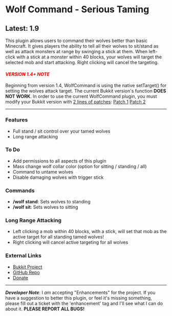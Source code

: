 # Wolf Command - Serious Taming #
## Latest: 1.9 ##

This plugin allows users to command their wolves better than basic Minecraft. It gives players the ability to tell all their wolves to sit/stand as well as attack monsters at range by swinging a stick at them. 
When left-click with a stick at a monster within 40 blocks, your wolves will target the selected mob and start attacking. Right clicking will cancel the targeting.   

#### <font color='red'>  _VERSION 1.4+ NOTE_ </font> ####
Beginning from version 1.4, WolfCommand is using the native setTarget() for setting the wolves attack target. The current Bukkit version's function **DOES NOT WORK**.  In order to use the current WolfCommand plugin, you must modify your Bukkit version with [2 lines of patches](https://github.com/Bukkit/CraftBukkit/pull/1293): [Patch 1](https://github.com/InfernoGames/CraftBukkit/commit/7a49d3d87331e264920b84a39056f1b2b6cdd59e) [Patch 2](https://github.com/InfernoGames/CraftBukkit/commit/a12d2bef2744df4bfeafbe8f9e6b42586c6149fd) 

-----  

### Features ###
- Full stand / sit control over your tamed wolves
- Long range attacking

### To Do ###
- Add permissions to all aspects of this plugin
- Mass change wolf collar color (option for sitting / standing / all)
- Command to untame wolves
- Disable damaging wolves with trigger stick

### Commands ###
- **/wolf stand**: Sets wolves to standing
- **/wolf sit**: Sets wolves to sitting

### Long Range Attacking ###
- Left clicking a mob within 40 blocks, with a stick, will set that mob as the active target for all standing tamed wolves!
- Right clicking will cancel active targeting for all wolves

### External Links ###
- [Bukkit Project](http://dev.bukkit.org/bukkit-plugins/wolfcommand/ 'Bukkit Project Page')
- [GitHub Repo](https://github.com/puppyize/WolfCommand 'GitHub Repository')
- [Donate](https://www.paypal.com/cgi-bin/webscr?cmd=_s-xclick&hosted_button_id=VBMY8UXSFDX5E 'Fund the Plugin')

-----

_**Developer Note**_: I _am_ accepting "Enhancements" for the project. If you have a suggestion to better this plugin, or feel it's missing something, please fill out a ticket with the 'enhancement' tag and I'll see what I can do about it. **PLEASE REPORT ALL BUGS!**